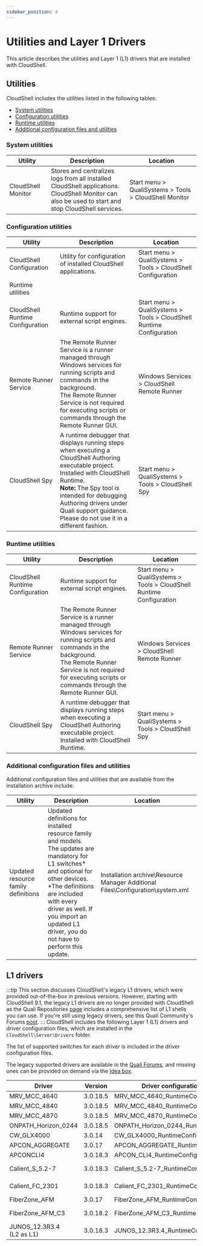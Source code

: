 ```yaml
---
sidebar_position: 4
---
```


# Utilities and Layer 1 Drivers

This article describes the utilities and Layer 1 (L1) drivers that are installed with CloudShell.

## Utilities

CloudShell includes the utilities listed in the following tables:

- [System utilities](https://help.quali.com/Online%20Help/0.0/Portal/Content/IG/Appendices/appc-utls-l1-drvrs.htm?Highlight=Utilities%20and%20Layer%201%20Drivers#System)
- [Configuration utilities](https://help.quali.com/Online%20Help/0.0/Portal/Content/IG/Appendices/appc-utls-l1-drvrs.htm?Highlight=Utilities%20and%20Layer%201%20Drivers#Configur)
- [Runtime utilities](https://help.quali.com/Online%20Help/0.0/Portal/Content/IG/Appendices/appc-utls-l1-drvrs.htm?Highlight=Utilities%20and%20Layer%201%20Drivers#Runtime)
- [Additional configuration files and utilities](https://help.quali.com/Online%20Help/0.0/Portal/Content/IG/Appendices/appc-utls-l1-drvrs.htm?Highlight=Utilities%20and%20Layer%201%20Drivers#Addition)

### System utilities

| Utility | Description | Location |
| --- | --- | --- |
| CloudShell Monitor | Stores and centralizes logs from all installed CloudShell applications.<br/>CloudShell Monitor can also be used to start and stop CloudShell services. | Start menu > QualiSystems > Tools > CloudShell Monitor |

### Configuration utilities

| Utility | Description | Location |
| --- | --- | --- |
| CloudShell Configuration | Utility for configuration of installed CloudShell applications. | Start menu > QualiSystems > Tools > CloudShell Configuration |
| Runtime utilities | | |
| CloudShell Runtime Configuration | Runtime support for external script engines. | Start menu > QualiSystems > Tools > CloudShell Runtime Configuration |
| Remote Runner Service | The Remote Runner Service is a runner managed through Windows services for running scripts and commands in the background.<br/>The Remote Runner Service is not required for executing scripts or commands through the Remote Runner GUI. | Windows Services > CloudShell Remote Runner |
| CloudShell Spy | A runtime debugger that displays running steps when executing a CloudShell Authoring executable project.<br/>Installed with CloudShell Runtime.<br/>**Note:** The Spy tool is intended for debugging Authoring drivers under Quali support guidance. Please do not use it in a different fashion. | Start menu > QualiSystems > Tools > CloudShell Spy |

### Runtime utilities

| Utility | Description | Location |
| --- | --- | --- |
| CloudShell Runtime Configuration | Runtime support for external script engines. | Start menu > QualiSystems > Tools > CloudShell Runtime Configuration |
| Remote Runner Service | The Remote Runner Service is a runner managed through Windows services for running scripts and commands in the background.<br/>The Remote Runner Service is not required for executing scripts or commands through the Remote Runner GUI. | Windows Services > CloudShell Remote Runner |
| CloudShell Spy | A runtime debugger that displays running steps when executing a CloudShell Authoring executable project.<br/>Installed with CloudShell Runtime. | Start menu > QualiSystems > Tools > CloudShell Spy 

### Additional configuration files and utilities

Additional configuration files and utilities that are available from the installation archive include:

| Utility | Description | Location |
| --- | --- | --- |
| Updated resource family definitions | Updated definitions for installed resource family and models. The updates are mandatory for L1 switches\* and optional for other devices.<br/>\*The definitions are included with every driver as well. If you import an updated L1 driver, you do not have to perform this update. | Installation archive\\Resource Manager Additional Files\\Configuration\\system.xml |

## L1 drivers
:::tip 
This section discusses CloudShell's legacy L1 drivers, which were provided out-of-the-box in previous versions. However, starting with CloudShell 9.1, the legacy L1 drivers are no longer provided with CloudShell as the Quali Repositories [page](https://github.com/orgs/QualiSystems/repositories) includes a comprehensive list of L1 shells you can use. If you're still using legacy drivers, see this Quali Community's Forums [post](https://github.com/orgs/QualiSystems/discussions/66).
:::
CloudShell includes the following Layer 1 (L1) drivers and driver configuration files, which are installed in the `CloudShell\Server\Drivers` folder.

The list of supported switches for each driver is included in the driver configuration files.

The legacy supported drivers are available in the [Quali Forums](https://github.com/orgs/QualiSystems/discussions/categories/forums?discussions_q=sdk+category%3AForums), and missing ones can be provided on demand via the [Idea box](https://github.com/orgs/QualiSystems/discussions/categories/idea-box).

| Driver | Version | Driver configuration file | Supported firmware |
| --- | --- | --- | --- |
| MRV\_MCC\_4640 | 3.0.18.5 | MRV\_MCC\_4640\_RuntimeConfig.xml | MRV v4.6 mcc 04 |
| MRV\_MCC\_4840 | 3.0.18.5 | MRV\_MCC\_4840\_RuntimeConfig.xml | MRV v4.8 mcc 04 |
| MRV\_MCC\_4870 | 3.0.18.5 | MRV\_MCC\_4870\_RuntimeConfig.xml | MRV v4.8 mcc 07 |
| ONPATH\_Horizon\_0244 | 3.0.18.5 | ONPATH\_Horizon\_0244\_RuntimeConfig.xml | Horizon 2.4.4 |
| CW\_GLX4000 | 3.0.14 | CW\_GLX4000\_RuntimeConfig.xmls | LXfw v1.10.0.0 |
| APCON\_AGGREGATE | 3.0.17 | APCON\_AGGREGATE\_RuntimeConfig.xml | CLI3-4 |
| APCONCLI4 | 3.0.18.3 | APCON\_CLI4\_RuntimeConfig.xml | CLI3-4 |
| Calient\_S\_5.2-7 | 3.0.18.3 | Calient\_S\_5.2-7\_RuntimeConfig.xml | Calient S-Series 5.2-7 |
| Calient\_FC\_2301 | 3.0.18.3 | Calient\_FC\_2301\_RuntimeConfig.xml | Calient FiberConnect 2.3.0.1 |
| FiberZone\_AFM | 3.0.17 | FiberZone\_AFM\_RuntimeConfig.xml | FiberZone\_AFM5.2.0.5 |
| FiberZone\_AFM\_C3 | 3.0.18.2 | FiberZone\_AFM\_C3\_RuntimeConfig.xml | FiberZone\_AFM\_C3 5.2.0.5 |
| JUNOS\_12.3R3.4<br/>(L2 as L1) | 3.0.18.3 | JUNOS\_12.3R3.4\_RuntimeConfig.xml | MX/EX SW versions 12.3R3.4 |